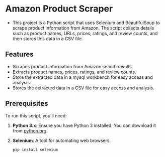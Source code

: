 # Amazon Product Scraper

 * This project is a Python script that uses Selenium and BeautifulSoup to scrape product information from Amazon. The script collects details such as product names, URLs, prices, ratings, and review counts, and then stores this data in a CSV file.

## Features

- Scrapes product information from Amazon search results.
- Extracts product names,  prices, ratings, and review counts.
- Store the extracted data in a mysql workbench for easy access and analysis.
- Stores the extracted data in a CSV file for easy access and analysis.

## Prerequisites

To run this script, you'll need:

1. **Python 3.x**: Ensure you have Python 3 installed. You can download it from [python.org](https://www.python.org/downloads/).

2. **Selenium**: A tool for automating web browsers.
   ```bash
   pip install selenium
